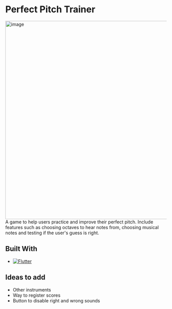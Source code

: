 # Perfect Pitch Trainer
<img width="619" alt="image" src="https://user-images.githubusercontent.com/78121423/209725931-161f129e-3c57-44cd-80df-9daf945d25af.png">
A game to help users practice and improve their perfect pitch. Include features such as choosing octaves to hear notes from, choosing musical notes and testing if the user's guess is right.

## Built With
* [![Flutter][Flutter]][Flutter-url]

## Ideas to add
- Other instruments
- Way to register scores
- Button to disable right and wrong sounds

<!-- MARKDOWN LINKS & IMAGES -->
<!-- https://www.markdownguide.org/basic-syntax/#reference-style-links -->
[Flutter]: https://img.shields.io/badge/Flutter-02569B?style=for-the-badge&logo=flutter&logoColor=white
[Flutter-url]: https://flutter.dev/
